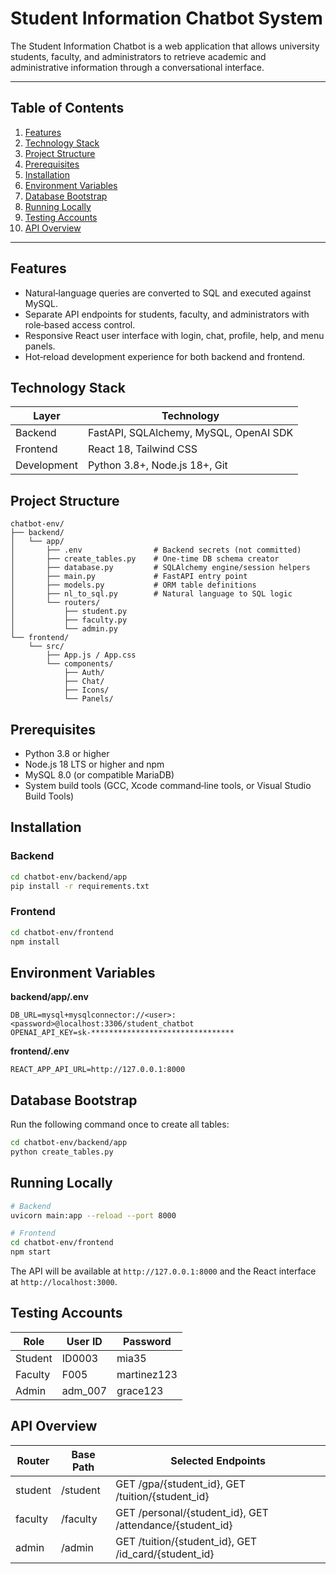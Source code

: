 # Student Information Chatbot System

The Student Information Chatbot is a web application that allows university students, faculty, and administrators to retrieve academic and administrative information through a conversational interface.

---
## Table of Contents
1. [Features](#features)
2. [Technology Stack](#technology-stack)
3. [Project Structure](#project-structure)
4. [Prerequisites](#prerequisites)
5. [Installation](#installation)
6. [Environment Variables](#environment-variables)
7. [Database Bootstrap](#database-bootstrap)
8. [Running Locally](#running-locally)
9. [Testing Accounts](#testing-accounts)
10. [API Overview](#api-overview)

---
## Features
- Natural‑language queries are converted to SQL and executed against MySQL.
- Separate API endpoints for students, faculty, and administrators with role‑based access control.
- Responsive React user interface with login, chat, profile, help, and menu panels.
- Hot‑reload development experience for both backend and frontend.

## Technology Stack
| Layer | Technology |
|-------|------------|
| Backend | FastAPI, SQLAlchemy, MySQL, OpenAI SDK |
| Frontend | React 18, Tailwind CSS |
| Development | Python 3.8+, Node.js 18+, Git |

## Project Structure
```text
chatbot-env/
├── backend/
│   └── app/
│       ├── .env                # Backend secrets (not committed)
│       ├── create_tables.py    # One‑time DB schema creator
│       ├── database.py         # SQLAlchemy engine/session helpers
│       ├── main.py             # FastAPI entry point
│       ├── models.py           # ORM table definitions
│       ├── nl_to_sql.py        # Natural language to SQL logic
│       └── routers/
│           ├── student.py
│           ├── faculty.py
│           └── admin.py
└── frontend/
    └── src/
        ├── App.js / App.css
        └── components/
            ├── Auth/
            ├── Chat/
            ├── Icons/
            └── Panels/
```

## Prerequisites
- Python 3.8 or higher
- Node.js 18 LTS or higher and npm
- MySQL 8.0 (or compatible MariaDB)
- System build tools (GCC, Xcode command‑line tools, or Visual Studio Build Tools)

## Installation

### Backend
```bash
cd chatbot-env/backend/app
pip install -r requirements.txt
```

### Frontend
```bash
cd chatbot-env/frontend
npm install
```

## Environment Variables

**backend/app/.env**
```
DB_URL=mysql+mysqlconnector://<user>:<password>@localhost:3306/student_chatbot
OPENAI_API_KEY=sk-********************************
```

**frontend/.env**
```
REACT_APP_API_URL=http://127.0.0.1:8000
```

## Database Bootstrap
Run the following command once to create all tables:

```bash
cd chatbot-env/backend/app
python create_tables.py
```

## Running Locally
```bash
# Backend
uvicorn main:app --reload --port 8000

# Frontend
cd chatbot-env/frontend
npm start
```
The API will be available at `http://127.0.0.1:8000` and the React interface at `http://localhost:3000`.

## Testing Accounts
| Role | User ID | Password |
|------|---------|----------|
| Student | ID0003 | mia35 |
| Faculty | F005   | martinez123 |
| Admin   | adm_007| grace123 |

## API Overview
| Router | Base Path | Selected Endpoints |
|--------|-----------|--------------------|
| student | /student | GET /gpa/{student_id}, GET /tuition/{student_id} |
| faculty | /faculty | GET /personal/{student_id}, GET /attendance/{student_id} |
| admin   | /admin   | GET /tuition/{student_id}, GET /id_card/{student_id} |
